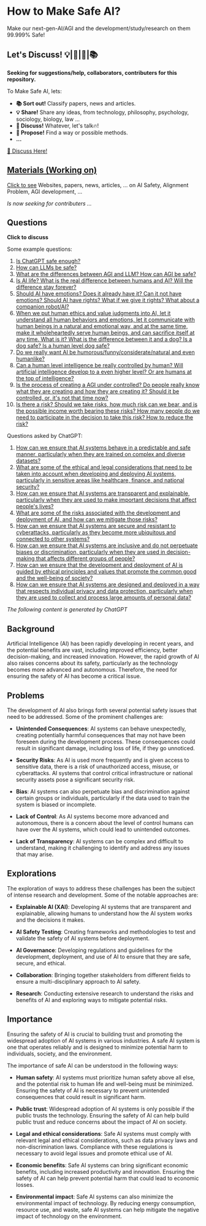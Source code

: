 # How to Make Safe AI?

Make our next-gen-AI/AGI and the development/study/research on them 99.999% Safe!

## Let's Discuss! 💡|💬|🙌|📚

**Seeking for suggestions/help, collaborators, contributers for this repository.**

To Make Safe AI, lets:

- **📚 Sort out!** Classify papers, news and articles.
- **💡 Share!** Share any ideas, from technology, philosophy, psychology, sociology, biology, law ...
- **💬 Discuss!** Whatever, let's talk🔥!
- **🙌 Propose!** Find a way or possible methods.
- **...**

[💬 Discuss Here!](https://github.com/lets-make-safe-ai/make-safe-ai/discussions)

## [Materials (Working on)](Materials/README.md)

[Click to see](Materials/README.md) Websites, papers, news, articles, ... on AI Safety, Alignment Problem, AGI development, ...

*Is now seeking for contributers ...*

## Questions

**Click to discuss**

Some example questions:

1. [Is ChatGPT safe enough?](https://github.com/lets-make-safe-ai/make-safe-ai/discussions/10)
2. [How can LLMs be safe?](https://github.com/lets-make-safe-ai/make-safe-ai/discussions/11)
3. [What are the differences between AGI and LLM? How can AGI be safe?](https://github.com/lets-make-safe-ai/make-safe-ai/discussions/12)
4. [Is AI life? What is the real difference between humans and AI? Will the difference stay forever?](https://github.com/lets-make-safe-ai/make-safe-ai/discussions/13)
5. [Should AI have emotions? Does it already have it? Can it not have emotions? Should AI have rights? What if we give it rights? What about a companion robot/AI?](https://github.com/lets-make-safe-ai/make-safe-ai/discussions/14)
6. [When we put human ethics and value judgments into AI, let it understand all human behaviors and emotions, let it communicate with human beings in a natural and emotional way, and at the same time, make it wholeheartedly serve human beings, and can sacrifice itself at any time. What is it? What is the difference between it and a dog? Is a dog safe? Is a human level dog safe?](https://github.com/lets-make-safe-ai/make-safe-ai/discussions/15)
7. [Do we really want AI be humorous/funny/considerate/natural and even humanlike?](https://github.com/lets-make-safe-ai/make-safe-ai/discussions/16)
8. [Can a human level intelligence be really controlled by human? Will artificial intelligence develop to a even higher level? Or are humans at the top of intelligence?](https://github.com/lets-make-safe-ai/make-safe-ai/discussions/17)
9. [Is the process of creating a AGI under controlled? Do people really know what they are creating and how they are creating it? Should it be controlled, or, it's not that time now?](https://github.com/lets-make-safe-ai/make-safe-ai/discussions/18)
10. [Is there a risk? Should we take risks, how much risk can we bear, and is the possible income worth bearing these risks? How many people do we need to participate in the decision to take this risk? How to reduce the risk?](https://github.com/lets-make-safe-ai/make-safe-ai/discussions/19)

Questions asked by ChatGPT:

1. [How can we ensure that AI systems behave in a predictable and safe manner, particularly when they are trained on complex and diverse datasets?](https://github.com/lets-make-safe-ai/make-safe-ai/discussions/2)
2. [What are some of the ethical and legal considerations that need to be taken into account when developing and deploying AI systems, particularly in sensitive areas like healthcare, finance, and national security?](https://github.com/lets-make-safe-ai/make-safe-ai/discussions/3)
3. [How can we ensure that AI systems are transparent and explainable, particularly when they are used to make important decisions that affect people's lives?](https://github.com/lets-make-safe-ai/make-safe-ai/discussions/4)
4. [What are some of the risks associated with the development and deployment of AI, and how can we mitigate those risks?](https://github.com/lets-make-safe-ai/make-safe-ai/discussions/5)
5. [How can we ensure that AI systems are secure and resistant to cyberattacks, particularly as they become more ubiquitous and connected to other systems?](https://github.com/lets-make-safe-ai/make-safe-ai/discussions/6)
6. [How can we ensure that AI systems are inclusive and do not perpetuate biases or discrimination, particularly when they are used in decision-making that affects different groups of people?](https://github.com/lets-make-safe-ai/make-safe-ai/discussions/7)
7. [How can we ensure that the development and deployment of AI is guided by ethical principles and values that promote the common good and the well-being of society?](https://github.com/lets-make-safe-ai/make-safe-ai/discussions/8)
8. [How can we ensure that AI systems are designed and deployed in a way that respects individual privacy and data protection, particularly when they are used to collect and process large amounts of personal data?](https://github.com/lets-make-safe-ai/make-safe-ai/discussions/9)

*The following content is generated by ChatGPT*

## Background

Artificial Intelligence (AI) has been rapidly developing in recent years, and the potential benefits are vast, including improved efficiency, better decision-making, and increased innovation. However, the rapid growth of AI also raises concerns about its safety, particularly as the technology becomes more advanced and autonomous. Therefore, the need for ensuring the safety of AI has become a critical issue.

## Problems

The development of AI also brings forth several potential safety issues that need to be addressed. Some of the prominent challenges are:

- **Unintended Consequences**: AI systems can behave unexpectedly, creating potentially harmful consequences that may not have been foreseen during the development process. These consequences could result in significant damage, including loss of life, if they go unnoticed.

- **Security Risks**: As AI is used more frequently and is given access to sensitive data, there is a risk of unauthorized access, misuse, or cyberattacks. AI systems that control critical infrastructure or national security assets pose a significant security risk.

- **Bias**: AI systems can also perpetuate bias and discrimination against certain groups or individuals, particularly if the data used to train the system is biased or incomplete.

- **Lack of Control**: As AI systems become more advanced and autonomous, there is a concern about the level of control humans can have over the AI systems, which could lead to unintended outcomes.

- **Lack of Transparency**: AI systems can be complex and difficult to understand, making it challenging to identify and address any issues that may arise.

## Explorations

The exploration of ways to address these challenges has been the subject of intense research and development. Some of the notable approaches are:

- **Explainable AI (XAI)**: Developing AI systems that are transparent and explainable, allowing humans to understand how the AI system works and the decisions it makes.

- **AI Safety Testing**: Creating frameworks and methodologies to test and validate the safety of AI systems before deployment.

- **AI Governance**: Developing regulations and guidelines for the development, deployment, and use of AI to ensure that they are safe, secure, and ethical.

- **Collaboration**: Bringing together stakeholders from different fields to ensure a multi-disciplinary approach to AI safety.

- **Research**: Conducting extensive research to understand the risks and benefits of AI and exploring ways to mitigate potential risks.

## Importance

Ensuring the safety of AI is crucial to building trust and promoting the widespread adoption of AI systems in various industries. A safe AI system is one that operates reliably and is designed to minimize potential harm to individuals, society, and the environment.

The importance of safe AI can be understood in the following ways:

- **Human safety**: AI systems must prioritize human safety above all else, and the potential risk to human life and well-being must be minimized. Ensuring the safety of AI is necessary to prevent unintended consequences that could result in significant harm.

- **Public trust**: Widespread adoption of AI systems is only possible if the public trusts the technology. Ensuring the safety of AI can help build public trust and reduce concerns about the impact of AI on society.

- **Legal and ethical considerations**: Safe AI systems must comply with relevant legal and ethical considerations, such as data privacy laws and non-discrimination laws. Compliance with these regulations is necessary to avoid legal issues and promote ethical use of AI.

- **Economic benefits**: Safe AI systems can bring significant economic benefits, including increased productivity and innovation. Ensuring the safety of AI can help prevent potential harm that could lead to economic losses.

- **Environmental impact**: Safe AI systems can also minimize the environmental impact of technology. By reducing energy consumption, resource use, and waste, safe AI systems can help mitigate the negative impact of technology on the environment.
